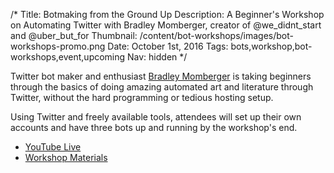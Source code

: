 /*
Title: Botmaking from the Ground Up
Description: A Beginner's Workshop on Automating Twitter with Bradley Momberger, creator of @we_didnt_start and @uber_but_for
Thumbnail: /content/bot-workshops/images/bot-workshops-promo.png
Date: October 1st, 2016
Tags: bots,workshop,bot-workshops,event,upcoming
Nav: hidden
*/


Twitter bot maker and enthusiast [Bradley Momberger](https://twitter.com/air_hadoken) is taking beginners through the basics of doing amazing automated art and literature through Twitter, without the hard programming or tedious hosting setup.

Using Twitter and freely available tools, attendees will set up their own accounts and have three bots up and running by the workshop's end.

- [YouTube Live](https://www.youtube.com/watch?v=dcrY08dqvzA)
- [Workshop Materials](https://drive.google.com/drive/folders/0B2ZVul_mTxC_bTBybjhTSGpJVEE)
